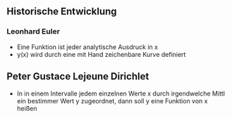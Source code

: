 ## Historische Entwicklung
### Leonhard Euler
- Eine Funktion ist jeder analytische Ausdruck in x
- y(x) wird durch eine mit Hand zeichenbare Kurve definiert

## Peter Gustace Lejeune Dirichlet
- In in einem Intervalle jedem einzelnen Werte x durch irgendwelche Mittl ein bestimmer Wert y zugeordnet, dann soll y eine Funktion von x heißen

